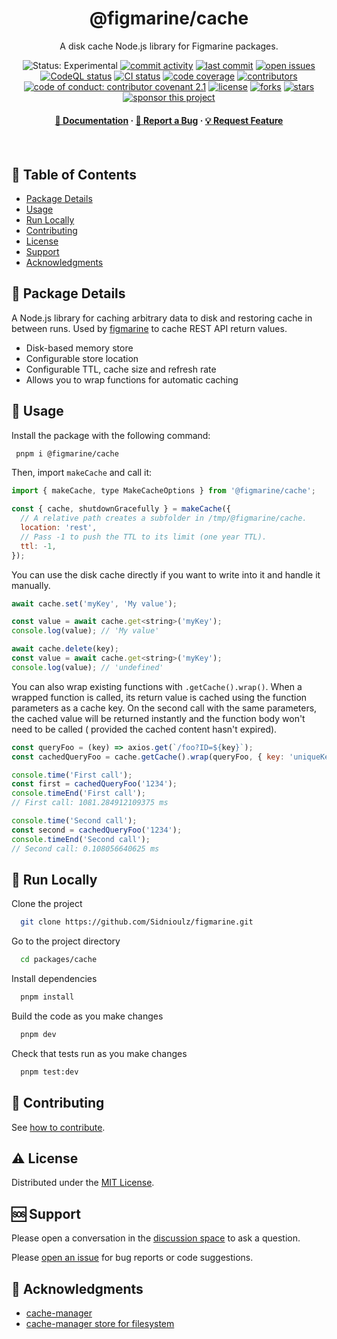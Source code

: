 
<div align="center">
  <h1>@figmarine/cache</h1>
  
  <p>
    A disk cache Node.js library for Figmarine packages.
  </p>
  
  
  <p>
    <img src="https://img.shields.io/badge/status-experimental-thistle" alt="Status: Experimental" />
    <a href="https://github.com/Sidnioulz/figmarine/commits"><img src="https://img.shields.io/github/commit-activity/m/Sidnioulz/figmarine" alt="commit activity" /></a>
    <a href="https://github.com/Sidnioulz/figmarine/commits"><img src="https://img.shields.io/github/last-commit/Sidnioulz/figmarine" alt="last commit" /></a>
    <a href="https://github.com/Sidnioulz/figmarine/issues?q=is%3Aopen+is%3Aissue+label%3Apkg-cache"><img src="https://img.shields.io/github/issues-search?query=repo%3ASidnioulz%2Ffigmarine%20is%3Aopen%20is%3Aissue%20label%3Apkg-cache&label=issues" alt="open issues" /></a>
    <a href="https://github.com/Sidnioulz/figmarine/actions/workflows/github-code-scanning/codeql"><img src="https://github.com/Sidnioulz/figmarine/actions/workflows/github-code-scanning/codeql/badge.svg?branch=main" alt="CodeQL status" /></a>
    <a href="https://github.com/Sidnioulz/figmarine/actions/workflows/continuous-integration.yml"><img src="https://github.com/Sidnioulz/figmarine/actions/workflows/continuous-integration.yml/badge.svg?branch=main" alt="CI status" /></a>
    <a href="https://codecov.io/gh/Sidnioulz/figmarine"><img src="https://codecov.io/gh/Sidnioulz/figmarine/graph/badge.svg?token=4SX3N57XH3" alt="code coverage" /></a>
    <a href="https://github.com/Sidnioulz/figmarine/graphs/contributors"><img src="https://img.shields.io/github/contributors/Sidnioulz/figmarine" alt="contributors" /></a>
    <a href="https://github.com/Sidnioulz/figmarine/blob/main/CODE_OF_CONDUCT.md"><img src="https://img.shields.io/badge/Contributor%20Covenant-2.1-4baaaa.svg" alt="code of conduct: contributor covenant 2.1" /></a>
    <a href="https://github.com/Sidnioulz/figmarine/blob/main/LICENSE"><img src="https://img.shields.io/github/license/Sidnioulz/figmarine.svg" alt="license" /></a>
    <a href="https://github.com/Sidnioulz/figmarine/network/members"><img src="https://img.shields.io/github/forks/Sidnioulz/figmarine" alt="forks" /></a>
    <a href="https://github.com/Sidnioulz/figmarine/stargazers"><img src="https://img.shields.io/github/stars/Sidnioulz/figmarine" alt="stars" /></a>
    <a href="https://github.com/sponsors/Sidnioulz"><img src="https://img.shields.io/badge/sponsor-30363D?logo=GitHub-Sponsors&logoColor=#EA4AAA" alt="sponsor this project" /></a>
  </p>
   
  <h4>
    <a href="https://github.com/Sidnioulz/figmarine/packages/cache">📗 Documentation</a>
  <span> · </span>
    <a href="https://github.com/Sidnioulz/figmarine/issues/new?labels=bug,pkg-cache">🐛 Report a Bug</a>
  <span> · </span>
    <a href="https://github.com/Sidnioulz/figmarine/issues/new?labels=enhancement,pkg-cache">💡 Request Feature</a>
  </h4>
</div>

<br />

## :notebook_with_decorative_cover: Table of Contents

<!-- no toc -->
  - [Package Details](#star2-package-details)
  - [Usage](#eyes-usage)
  - [Run Locally](#running-run-locally)
  - [Contributing](#wave-contributing)
  - [License](#warning-license)
  - [Support](#sos-support)
  - [Acknowledgments](#yellow_heart-acknowledgments)

## :star2: Package Details

A Node.js library for caching arbitrary data to disk and restoring cache in between runs. Used by [figmarine](https://github.com/Sidnioulz/figmarine) to cache REST API return values.

- Disk-based memory store
- Configurable store location
- Configurable TTL, cache size and refresh rate
- Allows you to wrap functions for automatic caching


<!-- Usage -->
## :eyes: Usage

Install the package with the following command:

```bash
 pnpm i @figmarine/cache
```

Then, import `makeCache` and call it:


```javascript
import { makeCache, type MakeCacheOptions } from '@figmarine/cache';

const { cache, shutdownGracefully } = makeCache({
  // A relative path creates a subfolder in /tmp/@figmarine/cache.
  location: 'rest',
  // Pass -1 to push the TTL to its limit (one year TTL).
  ttl: -1,
});
```

You can use the disk cache directly if you want to write into it and handle it manually.

```javascript
await cache.set('myKey', 'My value');

const value = await cache.get<string>('myKey');
console.log(value); // 'My value'

await cache.delete(key);
const value = await cache.get<string>('myKey');
console.log(value); // 'undefined'
```

You can also wrap existing functions with `.getCache().wrap()`. When a wrapped function is called,
its return value is cached using the function parameters as a cache key. On the second call
with the same parameters, the cached value will be returned instantly and the function body
won't need to be called ( provided the cached content hasn't expired).

```javascript
const queryFoo = (key) => axios.get(`/foo?ID=${key}`);
const cachedQueryFoo = cache.getCache().wrap(queryFoo, { key: 'uniqueKeyForThisFunction' });

console.time('First call');
const first = cachedQueryFoo('1234');
console.timeEnd('First call');
// First call: 1081.284912109375 ms

console.time('Second call');
const second = cachedQueryFoo('1234');
console.timeEnd('Second call');
// Second call: 0.108056640625 ms
```

## :running: Run Locally

Clone the project

```bash
  git clone https://github.com/Sidnioulz/figmarine.git
```

Go to the project directory

```bash
  cd packages/cache
```

Install dependencies

```bash
  pnpm install
```

Build the code as you make changes

```bash
  pnpm dev
```

Check that tests run as you make changes

```bash
  pnpm test:dev
```


## :wave: Contributing

See [how to contribute](https://github.com/Sidnioulz/figmarine/tree/main?tab=readme-ov-file#package-contributing).

## :warning: License

Distributed under the [MIT License](https://github.com/Sidnioulz/figmarine/tree/main?tab=MIT-1-ov-file).

## :sos: Support

Please open a conversation in the [discussion space](https://github.com/Sidnioulz/figmarine/discussions) to ask a question.

Please [open an issue](https://github.com/Sidnioulz/figmarine/issues/new?labels=pkg-cache) for bug reports or code suggestions.

## :yellow_heart: Acknowledgments

- [cache-manager](https://github.com/jaredwray/cacheable/tree/main/packages/cache-manager)
- [cache-manager store for filesystem](https://github.com/rolandstarke/node-cache-manager-fs-hash)
